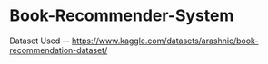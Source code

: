 # Book-Recommender-System

Dataset Used -- https://www.kaggle.com/datasets/arashnic/book-recommendation-dataset/
